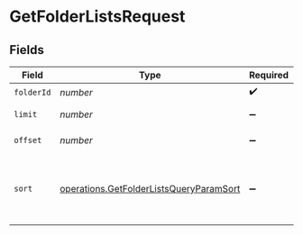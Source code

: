 # GetFolderListsRequest


## Fields

| Field                                                                                                                          | Type                                                                                                                           | Required                                                                                                                       | Description                                                                                                                    |
| ------------------------------------------------------------------------------------------------------------------------------ | ------------------------------------------------------------------------------------------------------------------------------ | ------------------------------------------------------------------------------------------------------------------------------ | ------------------------------------------------------------------------------------------------------------------------------ |
| `folderId`                                                                                                                     | *number*                                                                                                                       | :heavy_check_mark:                                                                                                             | Id of the folder                                                                                                               |
| `limit`                                                                                                                        | *number*                                                                                                                       | :heavy_minus_sign:                                                                                                             | Number of documents per page                                                                                                   |
| `offset`                                                                                                                       | *number*                                                                                                                       | :heavy_minus_sign:                                                                                                             | Index of the first document of the page                                                                                        |
| `sort`                                                                                                                         | [operations.GetFolderListsQueryParamSort](../../models/operations/getfolderlistsqueryparamsort.md)                             | :heavy_minus_sign:                                                                                                             | Sort the results in the ascending/descending order of record creation. Default order is **descending** if `sort` is not passed |
